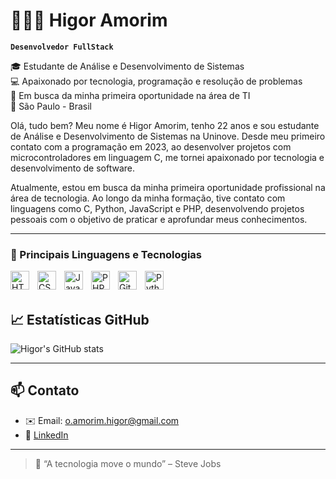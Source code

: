 # 👩🏻‍💻 Higor Amorim

**`Desenvolvedor FullStack`**

🎓 Estudante de Análise e Desenvolvimento de Sistemas  
💻 Apaixonado por tecnologia, programação e resolução de problemas  
🚀 Em busca da minha primeira oportunidade na área de TI  
📍 São Paulo - Brasil

Olá, tudo bem?
Meu nome é Higor Amorim, tenho 22 anos e sou estudante de Análise e Desenvolvimento de Sistemas na Uninove. Desde meu primeiro contato com a programação em 2023, ao desenvolver projetos com microcontroladores em linguagem C, me tornei apaixonado por tecnologia e desenvolvimento de software.

Atualmente, estou em busca da minha primeira oportunidade profissional na área de tecnologia. Ao longo da minha formação, tive contato com linguagens como C, Python, JavaScript e PHP, desenvolvendo projetos pessoais com o objetivo de praticar e aprofundar meus conhecimentos.



---

### 🤖 Principais Linguagens e Tecnologias

<img 
    align="left" 
    alt="HTML"
    title="HTML" 
    width="30px" 
    style="padding-right: 10px;" 
    src="https://cdn.jsdelivr.net/gh/devicons/devicon@latest/icons/html5/html5-original.svg" 
/>
<img 
    align="left" 
    alt="CSS" 
    title="CSS"
    width="30px" 
    style="padding-right: 10px;" 
    src="https://cdn.jsdelivr.net/gh/devicons/devicon@latest/icons/css3/css3-original.svg" 
/>
<img 
    align="left" 
    alt="JavaScript" 
    title="JavaScript"
    width="30px" 
    style="padding-right: 10px;" 
    src="https://cdn.jsdelivr.net/gh/devicons/devicon@latest/icons/javascript/javascript-original.svg" 
/>
<img 
    align="left" 
    alt="PHP" 
    title="PHP"
    width="30px" 
    style="padding-right: 10px;" 
    src="https://cdn.jsdelivr.net/gh/devicons/devicon@latest/icons/php/php-original.svg" 
/>
<img 
    align="left" 
    alt="Git" 
    title="Git"
    width="30px" 
    style="padding-right: 10px;" 
    src="https://cdn.jsdelivr.net/gh/devicons/devicon@latest/icons/git/git-original.svg" 
/>
<img 
    align="left" 
    alt="Python" 
    title="Python"
    width="30px" 
    style="padding-right: 10px;" 
    src="https://cdn.jsdelivr.net/gh/devicons/devicon@latest/icons/python/python-original.svg" 
/>

<br/>
<br/>

## 📈 Estatísticas GitHub

![Higor's GitHub stats](https://github-readme-stats.vercel.app/api?username=HigorAmTx&show_icons=true&theme=radical)

---

## 📫 Contato

- ✉️ Email: o.amorim.higor@gmail.com
- 💼 [LinkedIn](https://www.linkedin.com/in/higor-amtx/)

---

> 💬 “A tecnologia move o mundo” – Steve Jobs  

